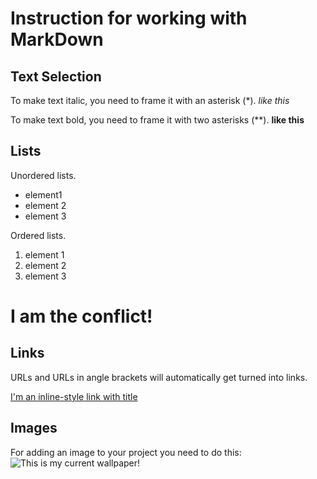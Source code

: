 # Instruction for working with MarkDown

## Text Selection

To make text italic, you need to frame it with an asterisk (*). *like this*

To make text bold, you need to frame it with two asterisks (**). **like this**

## Lists

Unordered lists.
* element1 
* element 2
* element 3

Ordered lists.
1. element 1 
2. element 2
3. element 3

# I am the conflict!

## Links

URLs and URLs in angle brackets will automatically get turned into links.

[I'm an inline-style link with title](https://www.google.com "Google's Homepage")

 ## Images

For adding an image to your project you need to do this:
 ![This is my current wallpaper!](wallpaper.jpg)